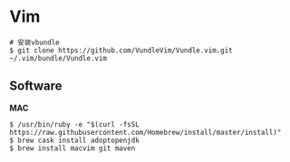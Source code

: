# Vim

```shell
# 安装vbundle
$ git clone https://github.com/VundleVim/Vundle.vim.git ~/.vim/bundle/Vundle.vim
```

## Software

**MAC**

```shell
$ /usr/bin/ruby -e "$(curl -fsSL https://raw.githubusercontent.com/Homebrew/install/master/install)"
$ brew cask install adoptopenjdk 
$ brew install macvim git maven

```

